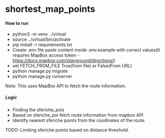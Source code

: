 # shortest_map_points

#### How to run
 - python3 -m venv ../virtual
 - source ../virtual/bin/activate
 - pip install -r requirements.txt
 - Create .env file paste content inside .env.example with correct values(It requires MapBox access token - https://docs.mapbox.com/playground/directions/)
 - set FETCH_FROM_FILE True(from file) or False(From URL)
 - python manage.py migrate
 - python manage.py runserver

   
   
Note: This uses MapBox API to fetch the route information. 

##### Logic

- Finding the sferiche_pois
- Based on sferiche_poi fetch route information from mapbox API
- Identify nearest sferiche points from the coodinates of the route.

TODO: Limiting sferiche points based on distance threshold. 